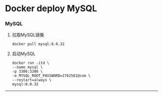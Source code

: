 # Docker deploy MySQL

### MySQL

1. 拉取MySQL镜像

   ```shell
   docker pull mysql:8.0.32
   ```

2. 启动MySQL

   ```shell
   docker run -itd \
   --name mysql \
   -p 3306:3306 \
   -e MYSQL_ROOT_PASSWORD=2762581@com \
   --restart=always \
   mysql:8.0.32
   ```




---


